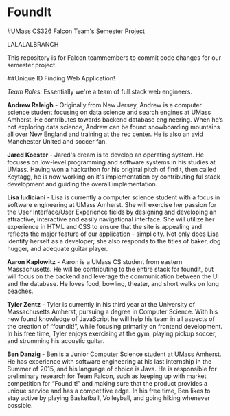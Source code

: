 # FoundIt
#UMass CS326 Falcon Team's Semester Project

LALALALBRANCH

This repository is for Falcon teammembers to commit code changes for our semester project.

##Unique ID Finding Web Application!

*Team Roles:*
Essentially we're a team of full stack web engineers.

**Andrew Raleigh** -  Originally from New Jersey, Andrew is a computer science student focusing on data science and search engines at UMass Amherst. He contributes towards backend database engineering. When he’s not exploring data science, Andrew can be found snowboarding mountains all over New England and training at the rec center. He is also an avid Manchester United and soccer fan.

**Jared Koester** - Jared's dream is to develop an operating system. He focuses on low-level programming and software systems in his studies at UMass. Having won a hackathon for his original pitch of findIt, then called Keytagg, he is now working on it's implementation by contributing ful stack development and guiding the overall implementation.

**Lisa Iudiciani** - Lisa is currently a computer science student with a focus in software engineering  at UMass Amherst. She will exercise her passion for the User Interface/User Experience fields by designing and developing an attractive, interactive and easily navigational interface. She will utilize her experience in HTML and CSS to ensure that the site is appealing and reflects the major feature of our application - simplicity. Not only does Lisa identify herself as a developer; she also responds to the titles of baker, dog hugger, and adequate guitar player.

**Aaron Kaplowitz** - Aaron is a UMass CS student from eastern Massachusetts.  He will be contributing to the entire stack for foundit, but will focus on the backend and leverage the communication between the UI and the database.  He loves food, bowling, theater, and short walks on long beaches.

**Tyler Zentz** - Tyler is currently in his third year at the University of Massachusetts Amherst, pursuing a degree in Computer Science.  With his new found knowledge of JavaScript he will help his team in all aspects of the creation of “foundit!”, while focusing primarily on frontend development. In his free time, Tyler enjoys exercising at the gym, playing pickup soccer, and strumming his acoustic guitar.

**Ben Danzig** - Ben is a Junior Computer Science student at UMass Amherst. He has experience with software engineering at his last internship in the Summer of 2015, and his language of choice is Java. He is responsible for preliminary research for Team Falcon, such as keeping up with market competition for “FoundIt!” and making sure that the product provides a unique service and has a competitive edge. In his free time, Ben likes to stay active by playing Basketball, Volleyball, and going hiking whenever possible.
